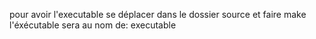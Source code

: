 pour avoir l'executable se déplacer dans le dossier source et faire make
l'éxécutable sera au nom de: executable
